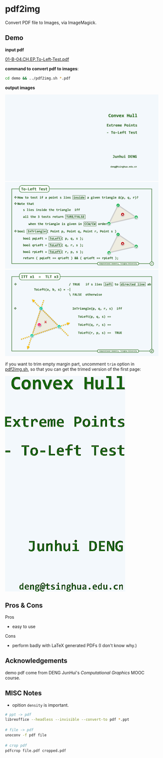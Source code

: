 # pdf2img

Convert PDF file to Images, via ImageMagick.

## Demo

**input pdf**

[01-B-04.CH.EP.To-Left-Test.pdf](demo/01-B-04.CH.EP.To-Left-Test.pdf)

**command to convert pdf to images**:

```bash
cd demo && ../pdf2img.sh *.pdf
```

**output images**

![](demo/01-B-04.CH.EP.To-Left-Test-0.jpg)
![](demo/01-B-04.CH.EP.To-Left-Test-1.jpg)
![](demo/01-B-04.CH.EP.To-Left-Test-2.jpg)

if you want to trim empty margin part, uncomment `trim` option in [pdf2img.sh](pdf2img.sh),
so that you can get the trimed version of the first page:

![](demo/01-B-04.CH.EP.To-Left-Test-0-trim.jpg)

## Pros & Cons

Pros

  - easy to use

Cons

  - perform badly with LaTeX generated PDFs (I don't know why.)

## Acknowledgements

demo pdf come from DENG JunHui's *Computational Graphics* MOOC course.

## MISC Notes

-    opition `density` is important.

```bash
# ppt -> pdf
libreoffice --headless --invisible --convert-to pdf *.ppt

# file -> pdf
unoconv -f pdf file

# crop pdf
pdfcrop file.pdf cropped.pdf
```
